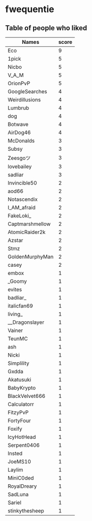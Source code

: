 # fwequentie
## Table of people who liked
Names | score
--- | ---
Eco | 9
1pick | 5
Nicbo | 5
V_A_M | 5
OrionPvP | 5
GoogleSearches | 4
Weirdillusions | 4
Lumbrub | 4
dog | 4
Botwave | 4
AirDog46 | 4
McDonalds | 3
Subsy | 3
Zeesgoツ | 3
lovebailey | 3
sadliar | 3
Invincible50 | 2
aod66 | 2
Notascendix | 2
I_AM_afraid | 2
FakeLoki_ | 2
Captmarshmellow | 2
AtomicRaider2k | 2
Azstar | 2
Stmz | 2
GoldenMurphyMan | 2
casey | 2
embox | 1
_Goomy | 1
evites | 1
badliar_ | 1
italicfan69 | 1
living_ | 1
__Dragonslayer | 1
Vainer | 1
TeunMC | 1
ash | 1
Nicki | 1
Simplility | 1
Gxdda | 1
Akatusuki | 1
BabyKrypto | 1
BlackVelvet666 | 1
Calculatorr | 1
FitzyPvP | 1
FortyFour | 1
Foxify | 1
IcyHotHead | 1
Serpent0406 | 1
Insted | 1
JoeMS10 | 1
Laylim | 1
MiniC0ded | 1
RoyalDreary | 1
SadLuna | 1
Sariel | 1
stinkythesheep | 1
